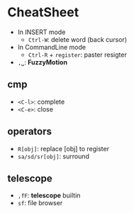 # CheatSheet
- In INSERT mode
    - `Ctrl-W`: delete word (back cursor)
- In CommandLine mode
    - `Ctrl-R` + `register`: paster resigter
- `,␣`: **FuzzyMotion**

## cmp
- `<C-l>`: complete
- `<C-e>`: close

## operators
- `R[obj]`: replace [obj] to register
- `sa/sd/sr[obj]`: surround

## telescope
- `,fF`: **telescope** builtin
- `sf`: file browser

